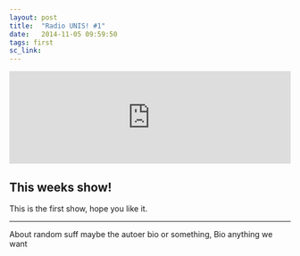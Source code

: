 ```yaml
---
layout: post
title:  "Radio UNIS! #1"
date:   2014-11-05 09:59:50
tags: first
sc_link: 
---
```


<iframe width="100%" height="166" scrolling="no" frameborder="no" src="https://w.soundcloud.com/player/?url=https%3A//api.soundcloud.com/tracks/174327458&amp;color=418CD2&amp;auto_play=true&amp;hide_related=false&amp;show_comments=true&amp;show_user=true&amp;show_reposts=false"></iframe>

<h2> This weeks show! </h2>

This is the first show, hope you like it.

<hr>

About random suff maybe the autoer bio or something, Bio anything we want


